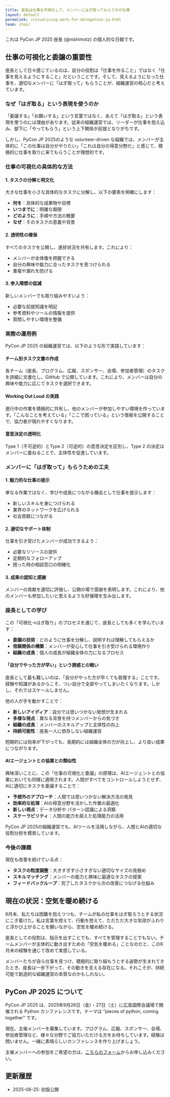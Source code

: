 ```yaml
---
title: 座長は仕事を可視化して、メンバーにはぎ取ってもらうのが仕事
layout: default
permalink: /visualizing-work-for-delegation-ja.html
team: chair
---
```


これは PyCon JP 2025 座長 (@nishimotz) の個人的な日報です。

## 仕事の可視化と委譲の重要性

座長として日々感じているのは、自分の役割は「仕事を作ること」ではなく「仕事を見えるようにすること」だということです。そして、見えるようになった仕事を、適切なメンバーに「はぎ取って」もらうことが、組織運営の核心だと考えています。

### なぜ「はぎ取る」という表現を使うのか

「委譲する」「お願いする」という言葉ではなく、あえて「はぎ取る」という表現を使うのには理由があります。従来の組織運営では、リーダーが仕事を抱え込み、部下に「やってもらう」という上下関係が前提となりがちです。

しかし、PyCon JP 2025のような volunteer-driven な組織では、メンバーが主体的に「この仕事は自分がやりたい」「これは自分の得意分野だ」と感じて、積極的に仕事を取りに来てもらうことが理想的です。

### 仕事の可視化の具体的な方法

#### 1. タスクの分解と明文化

大きな仕事を小さな具体的なタスクに分解し、以下の要素を明確にします：

- **何を**：具体的な成果物や目標
- **いつまでに**：明確な期限
- **どのように**：手順や方法の概要
- **なぜ**：そのタスクの意義や背景

#### 2. 透明性の確保

すべてのタスクを公開し、進捗状況を共有します。これにより：

- メンバーが全体像を把握できる
- 自分の興味や能力に合ったタスクを見つけられる
- 重複や漏れを防げる

#### 3. 参入障壁の低減

新しいメンバーでも取り組みやすいよう：

- 必要な前提知識を明記
- 参考資料やツールの情報を提供
- 質問しやすい環境を整備

### 実際の運用例

PyCon JP 2025 の組織運営では、以下のような形で実践しています：

#### チーム別タスク文書の作成

各チーム（座長、プログラム、広報、スポンサー、会場、参加者管理）のタスクを詳細に文書化し、GitHub で公開しています。これにより、メンバーは自分の興味や能力に応じてタスクを選択できます。

#### Working Out Loud の実践

進行中の作業を積極的に共有し、他のメンバーが参加しやすい環境を作っています。「こんなことを考えている」「ここで困っている」という情報を公開することで、協力者が現れやすくなります。

#### 意思決定の透明化

Type 1（不可逆的）とType 2（可逆的）の意思決定を区別し、Type 2 の決定はメンバーに委ねることで、主体性を促進しています。

### メンバーに「はぎ取って」もらうための工夫

#### 1. 魅力的な仕事の提示

単なる作業ではなく、学びや成長につながる機会として仕事を提示します：

- 新しいスキルを身につけられる
- 業界のネットワークを広げられる
- 社会貢献につながる

#### 2. 適切なサポート体制

仕事を引き受けたメンバーが成功できるよう：

- 必要なリソースの提供
- 定期的なフォローアップ
- 困った時の相談窓口の明確化

#### 3. 成果の認知と感謝

メンバーの貢献を適切に評価し、公開の場で感謝を表明します。これにより、他のメンバーも参加したいと思えるような好循環を生み出します。

### 座長としての学び

この「可視化→はぎ取り」のプロセスを通じて、座長としても多くを学んでいます：

- **委譲の技術**：どのように仕事を分解し、説明すれば理解してもらえるか
- **信頼関係の構築**：メンバーが安心して仕事を引き受けられる環境作り
- **組織の成長**：個人の成長が組織全体の力になるプロセス

#### 「自分でやった方が早い」という誘惑との戦い

座長として最も難しいのは、「自分がやった方が早くても我慢する」ことです。経験や知識があるからこそ、つい自分で全部やってしまいたくなります。しかし、それではスケールしません。

他の人が手を動かすことで：
- **新しいアイディア**：自分では思いつかない発想が生まれる
- **多様な視点**：異なる背景を持つメンバーからの気づき
- **組織の成長**：メンバーのスキルアップと主体性の向上
- **持続可能性**：座長一人に依存しない組織運営

短期的には効率が下がっても、長期的には組織全体の力が向上し、より良い成果につながります。

#### AIエージェントとの協業との類似性

興味深いことに、この「仕事の可視化と委譲」の原理は、AIエージェントとの協業においても同様に適用されます。人間がすべてをコントロールしようとせず、AIに適切にタスクを委譲することで：

- **予想外のアプローチ**：人間では思いつかない解決方法の発見
- **効率的な処理**：AIの得意分野を活かした作業の最適化
- **新しい視点**：データ分析や パターン認識による洞察
- **スケーラビリティ**：人間の能力を超えた処理能力の活用

PyCon JP 2025の組織運営でも、AIツールを活用しながら、人間とAIの適切な役割分担を模索しています。

### 今後の課題

現在も改善を続けている点：

- **タスクの粒度調整**：大きすぎず小さすぎない適切なサイズの見極め
- **スキルマッチング**：メンバーの能力と興味に最適なタスクの提案
- **フィードバックループ**：完了したタスクから次の改善につなげる仕組み

## 現在の状況：空気を暖め続ける

6月末、私たちは困難を抱えつつも、チームが私の仕事をはぎ取ろうとする状況にこぎ着けた。私は言葉を控えて、行動を控えて、ただただ大きな気球がふわりと浮かび上がることを願いながら、空気を暖め続ける。

座長としての役割は、指示を出すことでも、すべてを管理することでもない。チームメンバーが主体的に動き出すための「空気を暖める」ことなのだと、この6月末の経験を通じて改めて実感している。

メンバーたちが自ら仕事を見つけ、積極的に取り組もうとする姿勢が生まれてきたとき、座長は一歩下がって、その動きを支える存在になる。それこそが、持続可能で創造的な組織運営の本質なのかもしれない。

## PyCon JP 2025 について

PyCon JP 2025 は、2025年9月26日（金）・27日（土）に広島国際会議場で開催される Python カンファレンスです。テーマは "pieces of python, coming together" です。

現在、主催メンバーを募集しています。プログラム、広報、スポンサー、会場、参加者管理など、様々な分野でご協力いただける方をお待ちしています。経験は問いません。一緒に素晴らしいカンファレンスを作り上げましょう。

主催メンバーへの参加をご希望の方は、[こちらのフォーム](https://forms.gle/7irqYKhZVj7AY7LfA)からお申し込みください。

## 更新履歴

- 2025-06-25: 初版公開
